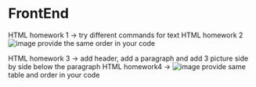 # FrontEnd

HTML homework 1 -> try different commands for text
HTML homework 2![image](https://user-images.githubusercontent.com/36768540/170144891-4f0e27a8-cc1a-443b-8a4b-fd57f0885690.png) provide the same order in your code 

HTML homework 3 -> add header, add a paragraph and add 3 picture side by side below the paragraph
HTML homework4 -> ![image](https://user-images.githubusercontent.com/36768540/170145310-68fc2d2b-98a1-4331-bcc9-7fd1742c494c.png) provide same table and order in your code


